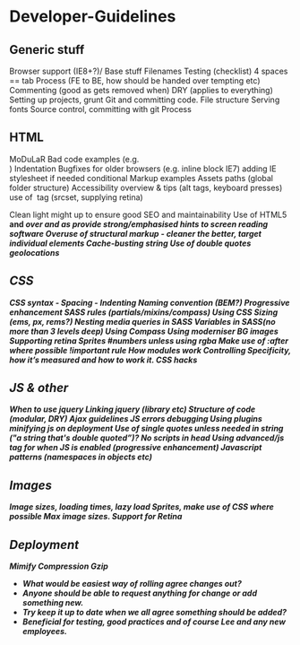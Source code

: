 Developer-Guidelines
====================

## Generic stuff
Browser support (IE8+?)/ Base stuff
Filenames
Testing (checklist)
4 spaces == tab
Process (FE to BE, how should be handed over tempting etc)
Commenting (good as gets removed when)
DRY (applies to everything)
Setting up projects, grunt
Git and committing code.
File structure
Serving fonts
Source control, committing with git
Process


## HTML
MoDuLaR
Bad code examples (e.g. <br>)
Indentation
Bugfixes for older browsers (e.g. inline block IE7)
adding IE stylesheet if needed conditional
Markup examples
Assets paths (global folder structure)
Accessibility overview & tips (alt tags, keyboard presses)
use of <img> tag (srcset, supplying retina)
<!DOCTYPE html>
Clean light might up to ensure good SEO and maintainability
Use of HTML5
<strong> and <em> over <b> and <i> as provide strong/emphasised hints to screen reading software
Overuse of structural markup - cleaner the better, target individual elements
Cache-busting string
Use of double quotes
geolocations


## CSS
CSS syntax
		- Spacing
		- Indenting
Naming convention (BEM?)
Progressive enhancement
SASS rules (partials/mixins/compass)
Using CSS
Sizing (ems, px, rems?)
Nesting media queries in SASS
Variables in SASS(no more than 3 levels deep)
Using Compass
Using moderniser
BG images
Supporting retina
Sprites
#numbers unless using rgba
Make use of :after where possible
!important rule
How modules work
Controlling Specificity, how it’s measured and how to work it.
CSS hacks


## JS & other
When to use jquery
Linking jquery (library etc)
Structure of code (modular, DRY)
Ajax guidelines
JS errors debugging
Using plugins
minifying js on deployment
Use of single quotes unless needed in string ("a string that's double quoted”)?
No scripts in head
Using advanced/js tag for when JS is enabled (progressive enhancement)
Javascript patterns (namespaces in objects etc)


## Images
Image sizes, loading times, lazy load
Sprites, make use of CSS where possible
Max image sizes.
Support for Retina


## Deployment
Mimify
Compression 
Gzip


- What would be easiest way of rolling agree changes out?
- Anyone should be able to request anything for change or add something new.
- Try keep it up to date when we all agree something should be added?
- Beneficial for testing, good practices and of course Lee and any new employees.